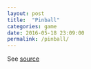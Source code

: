 ```yaml
---
layout: post
title:  "Pinball"
categories: game
date: 2016-05-18 23:09:00
permalink: /pinball/
---
```


<script src="/javascripts/pinball/phaser.min.js"></script>
<div id="container"></div>
<script src="/javascripts/pinball/main.js"></script>
<script>
var game = new Phaser.Game(450, 800, Phaser.AUTO, 'container');
game.state.add('Menu', Pinball.Menu);
game.state.add('Main', Pinball.Main);
game.state.add('Loader', Pinball.Loader);
game.state.start('Menu');
</script>

See [source](https://github.com/go717franciswang/pinball)

